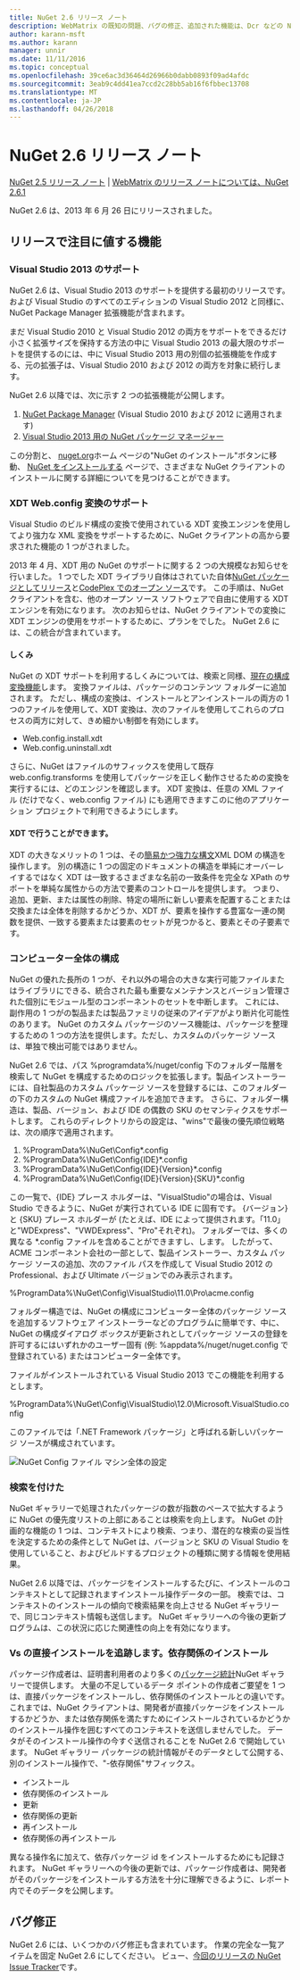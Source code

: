 ```yaml
---
title: NuGet 2.6 リリース ノート
description: WebMatrix の既知の問題、バグの修正、追加された機能は、Dcr などの NuGet 2.6.1 のリリース ノートです。
author: karann-msft
ms.author: karann
manager: unnir
ms.date: 11/11/2016
ms.topic: conceptual
ms.openlocfilehash: 39ce6ac3d36464d26966b0dabb0893f09ad4afdc
ms.sourcegitcommit: 3eab9c4dd41ea7ccd2c28bb5ab16f6fbbec13708
ms.translationtype: MT
ms.contentlocale: ja-JP
ms.lasthandoff: 04/26/2018
---
```

# <a name="nuget-26-release-notes"></a>NuGet 2.6 リリース ノート

[NuGet 2.5 リリース ノート](../release-notes/nuget-2.5.md) | [WebMatrix のリリース ノートについては、NuGet 2.6.1](../release-notes/nuget-2.6.1-for-webmatrix.md)

NuGet 2.6 は、2013 年 6 月 26 日にリリースされました。

## <a name="notable-features-in-the-release"></a>リリースで注目に値する機能

### <a name="support-for-visual-studio-2013"></a>Visual Studio 2013 のサポート

NuGet 2.6 は、Visual Studio 2013 のサポートを提供する最初のリリースです。 および Visual Studio のすべてのエディションの Visual Studio 2012 と同様に、NuGet Package Manager 拡張機能が含まれます。

まだ Visual Studio 2010 と Visual Studio 2012 の両方をサポートをできるだけ小さく拡張サイズを保持する方法の中に Visual Studio 2013 の最大限のサポートを提供するのには、中に Visual Studio 2013 用の別個の拡張機能を作成する、元の拡張子は、Visual Studio 2010 および 2012 の両方を対象に続行します。

NuGet 2.6 以降では、次に示す 2 つの拡張機能が公開します。

1. [NuGet Package Manager](https://marketplace.visualstudio.com/items?itemName=NuGetTeam.NuGetPackageManager) (Visual Studio 2010 および 2012 に適用されます)
1. [Visual Studio 2013 用の NuGet パッケージ マネージャー](https://marketplace.visualstudio.com/items?itemName=NuGetTeam.NuGetPackageManagerforVisualStudio2013)

この分割と、 [nuget.org](https://nuget.org)ホーム ページの"NuGet のインストール"ボタンに移動、 [NuGet をインストールする](../install-nuget-client-tools.md) ページで、さまざまな NuGet クライアントのインストールに関する詳細についてを見つけることができます。

<a name="xdt"></a>

### <a name="xdt-webconfig-transformation-support"></a>XDT Web.config 変換のサポート

Visual Studio のビルド構成の変換で使用されている XDT 変換エンジンを使用してより強力な XML 変換をサポートするために、NuGet クライアントの高から要求された機能の 1 つがされました。

2013 年 4 月、XDT 用の NuGet のサポートに関する 2 つの大規模なお知らせを行いました。 1 つでした XDT ライブラリ自体はされていた自体[NuGet パッケージとしてリリース](https://nuget.org/packages/Microsoft.Web.Xdt)と[CodePlex でのオープン ソース](http://xdt.codeplex.com/)です。 この手順は、NuGet クライアントを含む、他のオープン ソース ソフトウェアで自由に使用する XDT エンジンを有効になります。 次のお知らせは、NuGet クライアントでの変換に XDT エンジンの使用をサポートするために、プランをでした。 NuGet 2.6 には、この統合が含まれています。

#### <a name="how-it-works"></a>しくみ

NuGet の XDT サポートを利用するしくみについては、検索と同様、[現在の構成変換機能](../create-packages/source-and-config-file-transformations.md)します。
変換ファイルは、パッケージのコンテンツ フォルダーに追加されます。 ただし、構成の変換は、インストールとアンインストールの両方の 1 つのファイルを使用して、XDT 変換は、次のファイルを使用してこれらのプロセスの両方に対して、きめ細かい制御を有効にします。

- Web.config.install.xdt
- Web.config.uninstall.xdt

さらに、NuGet はファイルのサフィックスを使用して既存 web.config.transforms を使用してパッケージを正しく動作させるための変換を実行するには、どのエンジンを確認します。 XDT 変換は、任意の XML ファイル (だけでなく、web.config ファイル) にも適用できますこのに他のアプリケーション プロジェクトで利用できるようにします。

#### <a name="what-you-can-do-with-xdt"></a>XDT で行うことができます。

XDT の大きなメリットの 1 つは、その[簡易かつ強力な構文](http://msdn.microsoft.com/library/dd465326.aspx)XML DOM の構造を操作します。 別の構造に 1 つの固定のドキュメントの構造を単純にオーバーレイするではなく XDT は一致するさまざまな名前の一致条件を完全な XPath のサポートを単純な属性からの方法で要素のコントロールを提供します。 つまり、追加、更新、または属性の削除、特定の場所に新しい要素を配置することまたは交換または全体を削除するかどうか、XDT が、要素を操作する豊富な一連の関数を提供、一致する要素または要素のセットが見つかると、要素とその子要素です。

### <a name="machine-wide-configuration"></a>コンピューター全体の構成

NuGet の優れた長所の 1 つが、それ以外の場合の大きな実行可能ファイルまたはライブラリにできる、統合された最も重要なメンテナンスとバージョン管理された個別にモジュール型のコンポーネントのセットを中断します。 これには、副作用の 1 つがの製品または製品ファミリの従来のアイデアがより断片化可能性のあります。
NuGet のカスタム パッケージのソース機能は、パッケージを整理するための 1 つの方法を提供します。ただし、カスタムのパッケージ ソースは、単独で検出可能ではありません。

NuGet 2.6 では、パス %programdata%/nuget/config 下のフォルダー階層を検索して NuGet を構成するためのロジックを拡張します。製品インストーラーには、自社製品のカスタム パッケージ ソースを登録するには、このフォルダーの下のカスタムの NuGet 構成ファイルを追加できます。 さらに、フォルダー構造は、製品、バージョン、および IDE の偶数の SKU のセマンティクスをサポートします。 これらのディレクトリからの設定は、"wins"で最後の優先順位戦略は、次の順序で適用されます。

1. %ProgramData%\NuGet\Config\*.config
2. %ProgramData%\NuGet\Config\{IDE}\*.config
3. %ProgramData%\NuGet\Config\{IDE}\{Version}\*.config
4. %ProgramData%\NuGet\Config\{IDE}\{Version}\{SKU}\*.config

この一覧で、{IDE} プレース ホルダーは、"VisualStudio"の場合は、Visual Studio できるように、NuGet が実行されている IDE に固有です。 {バージョン} と {SKU} プレース ホルダーが (たとえば、IDE によって提供されます。「11.0」と"WDExpress"、"VWDExpress"、"Pro"それぞれ)。 フォルダーでは、多くの異なる *.config ファイルを含めることができますし、します。
したがって、ACME コンポーネント会社の一部として、製品インストーラー、カスタム パッケージ ソースの追加、次のファイル パスを作成して Visual Studio 2012 の Professional、および Ultimate バージョンでのみ表示されます。

%ProgramData%\NuGet\Config\VisualStudio\11.0\Pro\acme.config

フォルダー構造では、NuGet の構成にコンピューター全体のパッケージ ソースを追加するソフトウェア インストーラーなどのプログラムに簡単です、中に、NuGet の構成ダイアログ ボックスが更新されとしてパッケージ ソースの登録を許可するにはいずれかのユーザー固有 (例: %appdata%/nuget/nuget.config で登録されている) またはコンピューター全体です。

ファイルがインストールされている Visual Studio 2013 でこの機能を利用するとします。

%ProgramData%\NuGet\Config\VisualStudio\12.0\Microsoft.VisualStudio.config

このファイルでは「.NET Framework パッケージ」と呼ばれる新しいパッケージ ソースが構成されています。

![NuGet Config ファイル マシン全体の設定](./media/NuGet-Config-File-Machine-Wide.png)

### <a name="contextualizing-search"></a>検索を付けた

NuGet ギャラリーで処理されたパッケージの数が指数のペースで拡大するように NuGet の優先度リストの上部にあることは検索を向上します。 NuGet の計画的な機能の 1 つは、コンテキストにより検索、つまり、潜在的な検索の妥当性を決定するための条件として NuGet は、バージョンと SKU の Visual Studio を使用していること、およびビルドするプロジェクトの種類に関する情報を使用結果。

NuGet 2.6 以降では、パッケージをインストールするたびに、インストールのコンテキストとして記録されますインストール操作データの一部。  検索では、コンテキストのインストールの傾向で検索結果を向上させる NuGet ギャラリーで、同じコンテキスト情報も送信します。  NuGet ギャラリーへの今後の更新プログラムは、この状況に応じた関連性の向上を有効になります。

### <a name="tracking-direct-installs-vs-dependency-installs"></a>Vs の直接インストールを追跡します。依存関係のインストール

パッケージ作成者は、証明書利用者のより多くの[パッケージ統計](http://blog.nuget.org/20130226/Introducing-Package-Statistics.html)NuGet ギャラリーで提供します。  大量の不足しているデータ ポイントの作成者ご要望を 1 つは、直接パッケージをインストールし、依存関係のインストールとの違いです。  これまでは、NuGet クライアントは、開発者が直接パッケージをインストールするかどうか、または依存関係を満たすためにインストールされているかどうかのインストール操作を囲むすべてのコンテキストを送信しませんでした。
データがそのインストール操作の今すぐ送信されることを NuGet 2.6 で開始しています。  NuGet ギャラリー パッケージの統計情報がそのデータとして公開する、別のインストール操作で、"-依存関係"サフィックス。

* インストール
* 依存関係のインストール
* 更新
* 依存関係の更新
* 再インストール
* 依存関係の再インストール

異なる操作名に加えて、依存パッケージ id をインストールするためにも記録されます。  NuGet ギャラリーへの今後の更新では、パッケージ作成者は、開発者がそのパッケージをインストールする方法を十分に理解できるように、レポート内でそのデータを公開します。

## <a name="bug-fixes"></a>バグ修正

NuGet 2.6 には、いくつかのバグ修正も含まれています。 作業の完全な一覧アイテムを固定 NuGet 2.6 にしてください。 ビュー、[今回のリリースの NuGet Issue Tracker](https://nuget.codeplex.com/workitem/list/advanced?keyword=&status=Closed&type=All&priority=All&release=NuGet%202.6&assignedTo=All&component=All&sortField=LastUpdatedDate&sortDirection=Descending&page=0&reasonClosed=All)です。
